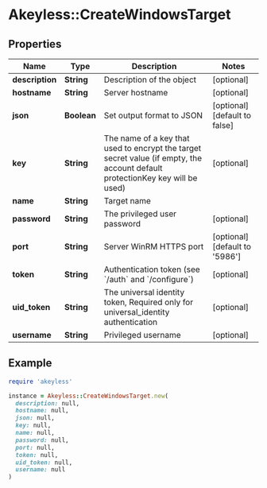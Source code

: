 # Akeyless::CreateWindowsTarget

## Properties

| Name | Type | Description | Notes |
| ---- | ---- | ----------- | ----- |
| **description** | **String** | Description of the object | [optional] |
| **hostname** | **String** | Server hostname | [optional] |
| **json** | **Boolean** | Set output format to JSON | [optional][default to false] |
| **key** | **String** | The name of a key that used to encrypt the target secret value (if empty, the account default protectionKey key will be used) | [optional] |
| **name** | **String** | Target name |  |
| **password** | **String** | The privileged user password | [optional] |
| **port** | **String** | Server WinRM HTTPS port | [optional][default to &#39;5986&#39;] |
| **token** | **String** | Authentication token (see &#x60;/auth&#x60; and &#x60;/configure&#x60;) | [optional] |
| **uid_token** | **String** | The universal identity token, Required only for universal_identity authentication | [optional] |
| **username** | **String** | Privileged username | [optional] |

## Example

```ruby
require 'akeyless'

instance = Akeyless::CreateWindowsTarget.new(
  description: null,
  hostname: null,
  json: null,
  key: null,
  name: null,
  password: null,
  port: null,
  token: null,
  uid_token: null,
  username: null
)
```

